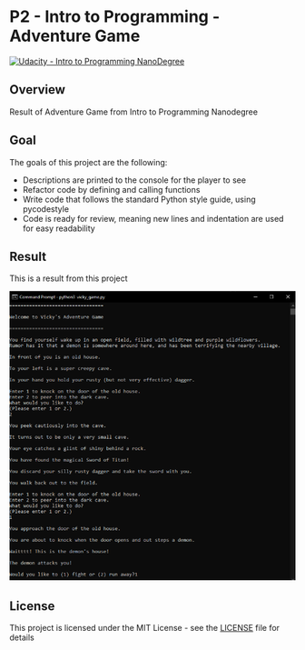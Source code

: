 # **P2 - Intro to Programming - Adventure Game** 
[![Udacity - Intro to Programming NanoDegree](https://github.com/vickyaziz/sdc_p1_lanelines/blob/master/test_images/shield-udacity.png)](https://www.udacity.com/school-of-programming)


Overview
---
Result of Adventure Game from Intro to Programming Nanodegree


Goal
---

The goals of this project are the following:
* Descriptions are printed to the console for the player to see
* Refactor code by defining and calling functions
* Write code that follows the standard Python style guide, using pycodestyle
* Code is ready for review, meaning new lines and indentation are used for easy readability


Result
---

[//]: # (Image References)
[pipe0]: ./result/screenshot.png "Adventure Game"

This is a result from this project 

![alt text][pipe0]


## License
This project is licensed under the MIT License - see the [LICENSE](LICENSE) file for details
